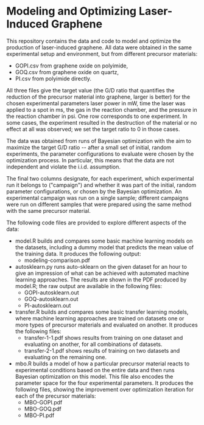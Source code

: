 # Modeling and Optimizing Laser-Induced Graphene

This repository contains the data and code to model and optimize the production
of laser-induced graphene. All data were obtained in the same experimental setup
and environment, but from different precursor materials:
- GOPI.csv from graphene oxide on polyimide,
- GOQ.csv from graphene oxide on quartz,
- PI.csv from polyimide directly.

All three files give the target value (the G/D ratio that quantifies the
reduction of the precursor material into graphene, larger is better) for the
chosen experimental parameters laser power in mW, time the laser was applied to
a spot in ms, the gas in the reaction chamber, and the pressure in the reaction
chamber in psi. One row corresponds to one experiment. In some cases, the
experiment resulted in the destruction of the material or no effect at all was
observed; we set the target ratio to 0 in those cases.

The data was obtained from runs of Bayesian optimization with the aim to
maximize the target G/D ratio -- after a small set of initial, random
experiments, the parameter configurations to evaluate were chosen by the
optimization process. In particular, this means that the data are not
independent and violate the i.i.d. assumption.

The final two columns designate, for each experiment, which experimental run it
belongs to ("campaign") and whether it was part of the initial, random parameter
configurations, or chosen by the Bayesian optimization. An experimental campaign
was run on a single sample; different campaigns were run on different samples
that were prepared using the same method with the same precursor material.

The following code files are provided to explore different aspects of the data:
- model.R builds and compares some basic machine learning models on the
  datasets, including a dummy model that predicts the mean value of the training
  data. It produces the following output:
    - modeling-comparison.pdf
- autosklearn.py runs auto-sklearn on the given dataset for an hour to give an
  impression of what can be achieved with automated machine learning approaches.
  The results are shown in the PDF produced by model.R; the raw output are
  available in the following files:
    - GOPI-autosklearn.out
    - GOQ-autosklearn.out
    - PI-autosklearn.out
- transfer.R builds and compares some basic transfer learning models, where
  machine learning approaches are trained on datasets one or more types of
  precursor materials and evaluated on another. It produces the following files:
    - transfer-1-1.pdf shows results from training on one dataset and evaluating
      on another, for all combinations of datasets.
    - transfer-2-1.pdf shows results of training on two datasets and evaluating
      on the remaining one.
- mbo.R builds a model of how a particular precursor material reacts to
  experimental conditions based on the entire data and then runs Bayesian
  optimization on this model. This file also encodes the parameter space for the
  four experimental parameters. It produces the following files, showing the
  improvement over optimization iteration for each of the precursor materials:
    - MBO-GOPI.pdf
    - MBO-GOQ.pdf
    - MBO-PI.pdf
